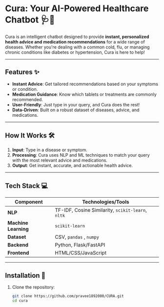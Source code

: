# Cura: Your AI-Powered Healthcare Chatbot 🩺🤖

Cura is an intelligent chatbot designed to provide **instant, personalized health advice and medication recommendations** for a wide range of diseases. Whether you're dealing with a common cold, flu, or managing chronic conditions like diabetes or hypertension, Cura is here to help!

---

## Features ✨
- **Instant Advice**: Get tailored recommendations based on your symptoms or condition.
- **Medication Guidance**: Know which tablets or treatments are commonly recommended.
- **User-Friendly**: Just type in your query, and Cura does the rest!
- **Data-Driven**: Built on a robust dataset of diseases, advice, and medications.

---

## How It Works 🛠️
1. **Input**: Type in a disease or symptom.
2. **Processing**: Cura uses NLP and ML techniques to match your query with the most relevant advice and medications.
3. **Output**: Get instant, accurate, and actionable health advice.

---

## Tech Stack 💻
| **Component**         | **Technologies/Tools**                                                                 |
|------------------------|----------------------------------------------------------------------------------------|
| **NLP**               | TF-IDF, Cosine Similarity, `scikit-learn`, `nltk`                                      |
| **Machine Learning**  | `scikit-learn`                                                                         |
| **Dataset**           | CSV, `pandas` , `numpy`                                                                     |
| **Backend**           | Python, Flask/FastAPI                                                                    |
| **Frontend**          | HTML/CSS/JavaScript                                                                      |  

---

## Installation 🚀
1. Clone the repository:
   ```bash
   git clone https://github.com/pravee1892000/CURA.git
   cd cura
